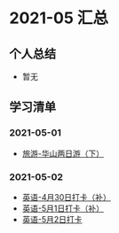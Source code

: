 # 2021-05 汇总

## 个人总结
* 暂无

## 学习清单
### 2021-05-01
* [旅游-华山两日游（下）](./2021-05-01/旅游-华山两日游（下）.md)

### 2021-05-02
* [英语-4月30日打卡（补）](./2021-05-02/英语-4月30日打卡（补）.md)
* [英语-5月1日打卡（补）](./2021-05-02/英语-5月1日打卡（补）.md)
* [英语-5月2日打卡](./2021-05-02/英语-5月2日打卡.md)
